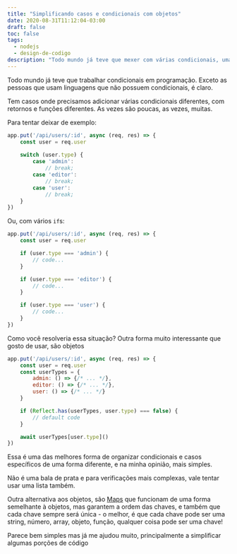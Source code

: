 ```yaml
---
title: "Simplificando casos e condicionais com objetos"
date: 2020-08-31T11:12:04-03:00
draft: false
toc: false
tags:
  - nodejs
  - design-de-codigo
description: "Todo mundo já teve que mexer com várias condicionais, uma atrás da outra. Switch? Nah, melhor não. E que tal objetos para simplificar?"
---
```


Todo mundo já teve que trabalhar condicionais em programação. Exceto as pessoas que usam linguagens que não possuem condicionais, é claro. 

Tem casos onde precisamos adicionar várias condicionais diferentes, com retornos e funções diferentes. As vezes são poucas, as vezes, muitas. 

Para tentar deixar de exemplo:

```jsx
app.put('/api/users/:id', async (req, res) => {
	const user = req.user
	
	switch (user.type) {
		case 'admin':
			// break;
		case 'editor':
			// break;
		case 'user':
			// break;
	}
})
```

Ou, com vários `if`s:

```jsx
app.put('/api/users/:id', async (req, res) => {
	const user = req.user

	if (user.type === 'admin') {
		// code...
	}

	if (user.type === 'editor') {
		// code...
	}

	if (user.type === 'user') {
		// code...
	}
})
```

Como você resolveria essa situação? Outra forma muito interessante que gosto de usar, são objetos

```jsx
app.put('/api/users/:id', async (req, res) => {
	const user = req.user
	const userTypes = {
		admin: () => {/* ... */},
		editor: () => {/* ... */},
		user: () => {/* ... */}
	}

	if (Reflect.has(userTypes, user.type) === false) {
		// default code
	}

	await userTypes[user.type]()
})
```

Essa é uma das melhores forma de organizar condicionais e casos específicos de uma forma diferente, e na minha opinião, mais simples.

Não é uma bala de prata e para verificações mais complexas, vale tentar usar uma lista também. 

Outra alternativa aos objetos, são [Maps](https://developer.mozilla.org/pt-BR/docs/Web/JavaScript/Reference/Global_Objects/Map) que funcionam de uma forma semelhante à objetos, mas garantem a ordem das chaves, e também que cada chave sempre será única - o melhor, é que cada chave pode ser uma string, número, array, objeto, função, qualquer coisa pode ser uma chave!

Parece bem simples mas já me ajudou muito, principalmente a simplificar algumas porções de código
